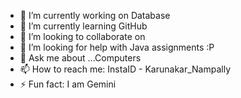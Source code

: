 - 🔭 I’m currently working on Database
- 🌱 I’m currently learning GitHub
- 👯 I’m looking to collaborate on 
- 🤔 I’m looking for help with Java assignments :P 
- 💬 Ask me about ...Computers
- 📫 How to reach me: InstaID - Karunakar_Nampally
- ⚡ Fun fact: I am Gemini
